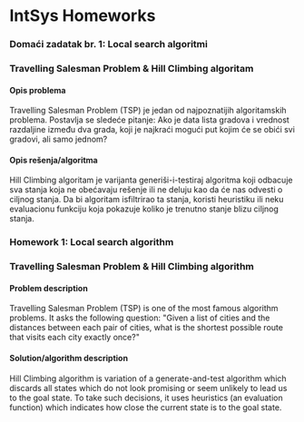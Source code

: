 # IntSys Homeworks

<h3>Domaći zadatak br. 1: Local search algoritmi</h3>
<h3>Travelling Salesman Problem & Hill Climbing algoritam</h3>

<h4>Opis problema</h4>
<p>
Travelling Salesman Problem (TSP) je jedan od najpoznatijih algoritamskih problema. 
Postavlja se sledeće pitanje: Ako je data lista gradova i vrednost razdaljine između dva grada,
koji je najkraći mogući put kojim će se obići svi gradovi, ali samo jednom?
</p>
<h4>Opis rešenja/algoritma</h4>
<p>
Hill Climbing algoritam je varijanta generiši-i-testiraj algoritma koji odbacuje sva 
stanja koja ne obećavaju rešenje ili ne deluju kao da će nas odvesti o ciljnog stanja.
Da bi algoritam isfiltrirao ta stanja, koristi heuristiku ili neku evaluacionu funkciju
koja pokazuje koliko je trenutno stanje blizu ciljnog stanja.
</p>

<h3>Homework 1: Local search algorithm</h3>
<h3>Travelling Salesman Problem & Hill Climbing algorithm</h3>

<h4>Problem description</h4>
<p>
Travelling Salesman Problem (TSP) is one of the most famous algorithm problems. 
It asks the following question: "Given a list of cities and the distances between 
 each pair of cities, what is the shortest possible route that visits each city exactly once?"
</p>
<h4>Solution/algorithm description</h4>
<p>
Hill Climbing algorithm is variation of a generate-and-test algorithm which discards 
all states which do not look promising or seem unlikely to lead us to the goal state. 
To take such decisions, it uses heuristics (an evaluation function) which indicates 
how close the current state is to the goal state.
</p>
